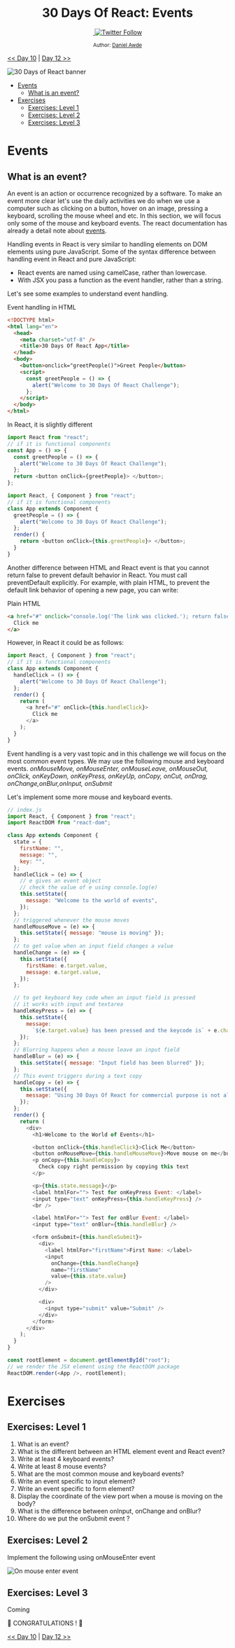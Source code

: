 <div align="center">
  <h1> 30 Days Of React: Events</h1>
  <a class="header-badge" target="_blank" href="https://www.linkedin.com/in/DanielAwde9/">
  <img src=""badge/style--5eba00.svg?label=LinkedIn&logo=linkedin&style=social">
  </a>
  <a class="header-badge" target="_blank" href="https://twitter.com/DanielAwde9">
  <img alt="Twitter Follow" src="https://img.shields.io/twitter/follow/DanielAwde9?style=social">
  </a>

<sub>Author:
<a href="https://www.linkedin.com/in/DanielAwde9/" target="_blank">Daniel Awde</a><br>
</sub>

</div>

[<< Day 10](../10_React_Project_Folder_Structure/10_react_project_folder_structure.md) | [Day 12 >>](../12_Day_Forms/12_forms.md)

![30 Days of React banner](../images/_8.jpg)

- [Events](#events)
  - [What is an event?](#what-is-an-event)
- [Exercises](#exercises)
  - [Exercises: Level 1](#exercises-level-1)
  - [Exercises: Level 2](#exercises-level-2)
  - [Exercises: Level 3](#exercises-level-3)

# Events

## What is an event?

An event is an action or occurrence recognized by a software. To make an event more clear let's use the daily activities we do when we use a computer such as clicking on a button, hover on an image, pressing a keyboard, scrolling the mouse wheel and etc. In this section, we will focus only some of the mouse and keyboard events. The react documentation has already a detail note about [events](https://reactjs.org/docs/handling-events.html).

Handling events in React is very similar to handling elements on DOM elements using pure JavaScript. Some of the syntax difference between handling event in React and pure JavaScript:

- React events are named using camelCase, rather than lowercase.
- With JSX you pass a function as the event handler, rather than a string.

Let's see some examples to understand event handling.

Event handling in HTML

```html
<!DOCTYPE html>
<html lang="en">
  <head>
    <meta charset="utf-8" />
    <title>30 Days Of React App</title>
  </head>
  <body>
    <button>onclick="greetPeople()">Greet People</button>
    <script>
      const greetPeople = () => {
        alert("Welcome to 30 Days Of React Challenge");
      };
    </script>
  </body>
</html>
```

In React, it is slightly different

```js
import React from "react";
// if it is functional components
const App = () => {
  const greetPeople = () => {
    alert("Welcome to 30 Days Of React Challenge");
  };
  return <button onClick={greetPeople}> </button>;
};
```

```js
import React, { Component } from "react";
// if it is functional components
class App extends Component {
  greetPeople = () => {
    alert("Welcome to 30 Days Of React Challenge");
  };
  render() {
    return <button onClick={this.greetPeople}> </button>;
  }
}
```

Another difference between HTML and React event is that you cannot return false to prevent default behavior in React. You must call preventDefault explicitly. For example, with plain HTML, to prevent the default link behavior of opening a new page, you can write:

Plain HTML

```html
<a href="#" onclick="console.log('The link was clicked.'); return false">
  Click me
</a>
```

However, in React it could be as follows:

```js
import React, { Component } from "react";
// if it is functional components
class App extends Component {
  handleClick = () => {
    alert("Welcome to 30 Days Of React Challenge");
  };
  render() {
    return (
      <a href="#" onClick={this.handleClick}>
        Click me
      </a>
    );
  }
}
```

Event handling is a very vast topic and in this challenge we will focus on the most common event types. We may use the following mouse and keyboard events.
_onMouseMove, onMouseEnter, onMouseLeave, onMouseOut, onClick, onKeyDown, onKeyPress, onKeyUp, onCopy, onCut, onDrag, onChange,onBlur,onInput, onSubmit_

Let's implement some more mouse and keyboard events.

```js
// index.js
import React, { Component } from "react";
import ReactDOM from "react-dom";

class App extends Component {
  state = {
    firstName: "",
    message: "",
    key: "",
  };
  handleClick = (e) => {
    // e gives an event object
    // check the value of e using console.log(e)
    this.setState({
      message: "Welcome to the world of events",
    });
  };
  // triggered whenever the mouse moves
  handleMouseMove = (e) => {
    this.setState({ message: "mouse is moving" });
  };
  // to get value when an input field changes a value
  handleChange = (e) => {
    this.setState({
      firstName: e.target.value,
      message: e.target.value,
    });
  };

  // to get keyboard key code when an input field is pressed
  // it works with input and textarea
  handleKeyPress = (e) => {
    this.setState({
      message:
        `${e.target.value} has been pressed and the keycode is` + e.charCode,
    });
  };
  // Blurring happens when a mouse leave an input field
  handleBlur = (e) => {
    this.setState({ message: "Input field has been blurred" });
  };
  // This event triggers during a text copy
  handleCopy = (e) => {
    this.setState({
      message: "Using 30 Days Of React for commercial purpose is not allowed",
    });
  };
  render() {
    return (
      <div>
        <h1>Welcome to the World of Events</h1>

        <button onClick={this.handleClick}>Click Me</button>
        <button onMouseMove={this.handleMouseMove}>Move mouse on me</button>
        <p onCopy={this.handleCopy}>
          Check copy right permission by copying this text
        </p>

        <p>{this.state.message}</p>
        <label htmlFor=""> Test for onKeyPress Event: </label>
        <input type="text" onKeyPress={this.handleKeyPress} />
        <br />

        <label htmlFor=""> Test for onBlur Event: </label>
        <input type="text" onBlur={this.handleBlur} />

        <form onSubmit={this.handleSubmit}>
          <div>
            <label htmlFor="firstName">First Name: </label>
            <input
              onChange={this.handleChange}
              name="firstName"
              value={this.state.value}
            />
          </div>

          <div>
            <input type="submit" value="Submit" />
          </div>
        </form>
      </div>
    );
  }
}

const rootElement = document.getElementById("root");
// we render the JSX element using the ReactDOM package
ReactDOM.render(<App />, rootElement);
```

# Exercises

## Exercises: Level 1

1. What is an event?
2. What is the different between an HTML element event and React event?
3. Write at least 4 keyboard events?
4. Write at least 8 mouse events?
5. What are the most common mouse and keyboard events?
6. Write an event specific to input element?
7. Write an event specific to form element?
8. Display the coordinate of the view port when a mouse is moving on the body?
9. What is the difference between onInput, onChange and onBlur?
10. Where do we put the onSubmit event ?

## Exercises: Level 2

Implement the following using onMouseEnter event

![On mouse enter event](../images/react_event_on_mouse_enter.gif)

## Exercises: Level 3

Coming

🎉 CONGRATULATIONS ! 🎉

[<< Day 10](../10_React_Project_Folder_Structure/10_react_project_folder_structure.md) | [Day 12 >>](../12_Day_Forms/12_forms.md)
